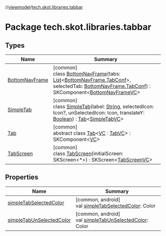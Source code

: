 //[viewmodel](../../index.md)/[tech.skot.libraries.tabbar](index.md)

# Package tech.skot.libraries.tabbar

## Types

| Name | Summary |
|---|---|
| [BottomNavFrame](-bottom-nav-frame/index.md) | [common]<br>class [BottomNavFrame](-bottom-nav-frame/index.md)(tabs: [List](https://kotlinlang.org/api/latest/jvm/stdlib/kotlin.collections/-list/index.html)&lt;[BottomNavFrame.TabConf](-bottom-nav-frame/-tab-conf/index.md)&gt;, selectedTab: [BottomNavFrame.TabConf](-bottom-nav-frame/-tab-conf/index.md)) : SKComponent&lt;[BottomNavFrameVC](../../../viewcontract/viewcontract/tech.skot.libraries.tabbar/-bottom-nav-frame-v-c/index.md)&gt; |
| [SimpleTab](-simple-tab/index.md) | [common]<br>class [SimpleTab](-simple-tab/index.md)(label: [String](https://kotlinlang.org/api/latest/jvm/stdlib/kotlin/-string/index.html), selectedIcon: Icon?, unSelectedIcon: Icon, translateY: [Boolean](https://kotlinlang.org/api/latest/jvm/stdlib/kotlin/-boolean/index.html)) : [Tab](-tab/index.md)&lt;[SimpleTabVC](../../../viewcontract/viewcontract/tech.skot.libraries.tabbar/-simple-tab-v-c/index.md)&gt; |
| [Tab](-tab/index.md) | [common]<br>abstract class [Tab](-tab/index.md)&lt;[VC](-tab/index.md) : [TabVC](../../../viewcontract/viewcontract/tech.skot.libraries.tabbar/-tab-v-c/index.md)&gt; : SKComponent&lt;[VC](-tab/index.md)&gt; |
| [TabScreen](-tab-screen/index.md) | [common]<br>class [TabScreen](-tab-screen/index.md)(initialScreen: SKScreen&lt;*&gt;) : SKScreen&lt;[TabScreenVC](../../../viewcontract/viewcontract/tech.skot.libraries.tabbar/-tab-screen-v-c/index.md)&gt; |

## Properties

| Name | Summary |
|---|---|
| [simpleTabSelectedColor](simple-tab-selected-color.md) | [common, android]<br>val [simpleTabSelectedColor](simple-tab-selected-color.md): Color |
| [simpleTabUnSelectedColor](simple-tab-un-selected-color.md) | [common, android]<br>val [simpleTabUnSelectedColor](simple-tab-un-selected-color.md): Color |
